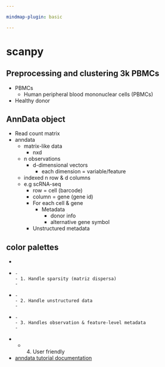 ```yaml
---

mindmap-plugin: basic

---
```


# scanpy

## Preprocessing and clustering 3k PBMCs
- PBMCs
   - Human peripheral blood mononuclear cells (PBMCs)
- Healthy donor

## AnnData object
- Read count matrix
- anndata
   - matrix-like data
      - nxd
   - n observations
      - d-dimensional vectors
         - each dimension = variable/feature
   - indexed n row &  d columns
   - e.g scRNA-seq
      - row  = cell (barcode)
      - column = gene (gene id)
      - For each cell & gene
         - Metadata
            - donor info
            - alternative gene symbol
      - Unstructured metadata

## color palettes
-
-
      -
      - 1. Handle sparsity (matriz dispersa)
      -
-
      -
      - 2. Handle unstructured data
      -
-
      -
      - 3. Handles observation & feature-level metadata
      -
-
   - 4. User friendly
- [anndata tutorial documentation](https://anndata-tutorials.readthedocs.io/en/latest/getting-started.html)